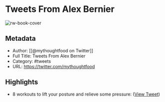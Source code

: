 # Tweets From Alex Bernier

![rw-book-cover](https://pbs.twimg.com/profile_images/876461468945752064/J3X784_I.jpg)

## Metadata
- Author: [[@mythoughtfood on Twitter]]
- Full Title: Tweets From Alex Bernier
- Category: #tweets
- URL: https://twitter.com/mythoughtfood

## Highlights
- 8 workouts to lift your posture and relieve some pressure: ([View Tweet](https://twitter.com/mythoughtfood/status/1558197169672392705))
